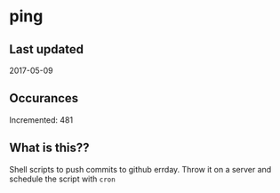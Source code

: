 # ping

## Last updated
2017-05-09

## Occurances
Incremented: 481

## What is this??
Shell scripts to push commits to github errday. Throw it on a server and schedule the script with `cron`


